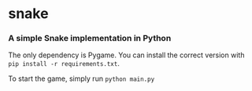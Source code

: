 # snake
### A simple Snake implementation in Python

The only dependency is Pygame. You can install the correct version with
`pip install -r requirements.txt`.

To start the game, simply run `python main.py`
